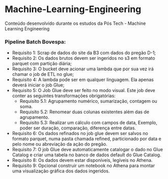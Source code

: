 # Machine-Learning-Engineering
Conteúdo desenvolvido durante os estudos da Pós Tech - Machine Learning Engineering

### Pipeline Batch Bovespa:

- Requisito 1: Scrap de dados do site da B3 com dados do pregão D-1;
- Requisito 2: Os dados brutos devem ser ingeridos no s3 em formato parquet com partição diária;
- Requisito 3: O bucket deve acionar uma lambda que por sua vez irá chamar o job de ETL no glue;
- Requisito 4: A lambda pode ser em qualquer linguagem. Ela apenas deverá iniciar o job Glue;
- Requisito 5: O Job Glue deve ser feito no modo visual. Este job deve conter as seguintes transformações obrigatórias:
	- Requisito 5.1: Agrupamento numérico, sumarização, contagem ou soma. 
	- Requisito 5.2: Renomear duas colunas existentes além das de agrupamento. 
	- Requisito 5.3: Realizar um cálculo com campos de data, Exemplo, poder ser duração, comparação, diferença entre datas. 
- Requisito 6: Os dados refinados no job glue devem ser salvos no formato parquet, numa pasta chamada refined, particionado por data e pelo nome ou abreviação da ação do pregão. 
- Requisito 7: O job Glue deve automaticamente catalogar o dado no Glue Catalog e criar uma tabela no banco de dados default do Glue Catalog. 
- Requisito 8: Os dados devem estar disponíveis, legíveis no Athena. 
- Requisito 9: Opcional construir um notebook no Athena para montar uma visualização gráfica dos dados ingeridos.

